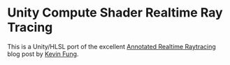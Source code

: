 # Unity Compute Shader Realtime Ray Tracing

This is a Unity/HLSL port of the excellent [Annotated Realtime Raytracing](https://www.tinycranes.com/blog/2015/05/annotated-realtime-raytracing/) blog post by [Kevin Fung](https://www.tinycranes.com/).

